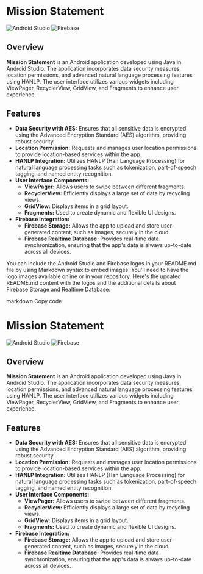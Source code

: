 # Mission Statement

![Android Studio](https://upload.wikimedia.org/wikipedia/commons/thumb/9/92/Android_Studio_Trademark.svg/1920px-Android_Studio_Trademark.svg.png)
![Firebase](https://firebase.google.com/downloads/brand-guidelines/SVG/logo-logomark.svg)

## Overview
**Mission Statement** is an Android application developed using Java in Android Studio. The application incorporates data security measures, location permissions, and advanced natural language processing features using HANLP. The user interface utilizes various widgets including ViewPager, RecyclerView, GridView, and Fragments to enhance user experience.

## Features
- **Data Security with AES:** Ensures that all sensitive data is encrypted using the Advanced Encryption Standard (AES) algorithm, providing robust security.
- **Location Permission:** Requests and manages user location permissions to provide location-based services within the app.
- **HANLP Integration:** Utilizes HANLP (Han Language Processing) for natural language processing tasks such as tokenization, part-of-speech tagging, and named entity recognition.
- **User Interface Components:**
  - **ViewPager:** Allows users to swipe between different fragments.
  - **RecyclerView:** Efficiently displays a large set of data by recycling views.
  - **GridView:** Displays items in a grid layout.
  - **Fragments:** Used to create dynamic and flexible UI designs.
- **Firebase Integration:**
  - **Firebase Storage:** Allows the app to upload and store user-generated content, such as images, securely in the cloud.
  - **Firebase Realtime Database:** Provides real-time data synchronization, ensuring that the app's data is always up-to-date across all devices.



You can include the Android Studio and Firebase logos in your README.md file by using Markdown syntax to embed images. You'll need to have the logo images available online or in your repository. Here's the updated README.md content with the logos and the additional details about Firebase Storage and Realtime Database:

markdown
Copy code
# Mission Statement

![Android Studio](https://upload.wikimedia.org/wikipedia/commons/thumb/9/92/Android_Studio_Trademark.svg/1920px-Android_Studio_Trademark.svg.png)
![Firebase](https://firebase.google.com/downloads/brand-guidelines/SVG/logo-logomark.svg)

## Overview
**Mission Statement** is an Android application developed using Java in Android Studio. The application incorporates data security measures, location permissions, and advanced natural language processing features using HANLP. The user interface utilizes various widgets including ViewPager, RecyclerView, GridView, and Fragments to enhance user experience.

## Features
- **Data Security with AES:** Ensures that all sensitive data is encrypted using the Advanced Encryption Standard (AES) algorithm, providing robust security.
- **Location Permission:** Requests and manages user location permissions to provide location-based services within the app.
- **HANLP Integration:** Utilizes HANLP (Han Language Processing) for natural language processing tasks such as tokenization, part-of-speech tagging, and named entity recognition.
- **User Interface Components:**
  - **ViewPager:** Allows users to swipe between different fragments.
  - **RecyclerView:** Efficiently displays a large set of data by recycling views.
  - **GridView:** Displays items in a grid layout.
  - **Fragments:** Used to create dynamic and flexible UI designs.
- **Firebase Integration:**
  - **Firebase Storage:** Allows the app to upload and store user-generated content, such as images, securely in the cloud.
  - **Firebase Realtime Database:** Provides real-time data synchronization, ensuring that the app's data is always up-to-date across all devices.

